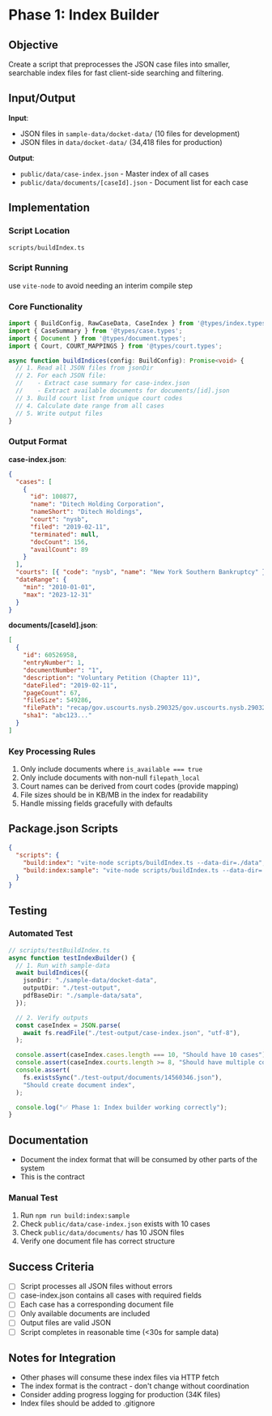 # Phase 1: Index Builder

## Objective

Create a script that preprocesses the JSON case files into smaller, searchable index files for fast client-side searching and filtering.

## Input/Output

**Input**:

- JSON files in `sample-data/docket-data/` (10 files for development)
- JSON files in `data/docket-data/` (34,418 files for production)

**Output**:

- `public/data/case-index.json` - Master index of all cases
- `public/data/documents/[caseId].json` - Document list for each case

## Implementation

### Script Location

`scripts/buildIndex.ts`

### Script Running

use `vite-node` to avoid needing an interim compile step

### Core Functionality

```typescript
import { BuildConfig, RawCaseData, CaseIndex } from '@types/index.types';
import { CaseSummary } from '@types/case.types';
import { Document } from '@types/document.types';
import { Court, COURT_MAPPINGS } from '@types/court.types';

async function buildIndices(config: BuildConfig): Promise<void> {
  // 1. Read all JSON files from jsonDir
  // 2. For each JSON file:
  //    - Extract case summary for case-index.json
  //    - Extract available documents for documents/[id].json
  // 3. Build court list from unique court codes
  // 4. Calculate date range from all cases
  // 5. Write output files
}
```

### Output Format

**case-index.json**:

```json
{
  "cases": [
    {
      "id": 100877,
      "name": "Ditech Holding Corporation",
      "nameShort": "Ditech Holdings",
      "court": "nysb",
      "filed": "2019-02-11",
      "terminated": null,
      "docCount": 156,
      "availCount": 89
    }
  ],
  "courts": [{ "code": "nysb", "name": "New York Southern Bankruptcy" }],
  "dateRange": {
    "min": "2010-01-01",
    "max": "2023-12-31"
  }
}
```

**documents/[caseId].json**:

```json
[
  {
    "id": 60526958,
    "entryNumber": 1,
    "documentNumber": "1",
    "description": "Voluntary Petition (Chapter 11)",
    "dateFiled": "2019-02-11",
    "pageCount": 67,
    "fileSize": 549286,
    "filePath": "recap/gov.uscourts.nysb.290325/gov.uscourts.nysb.290325.1.0_1.pdf",
    "sha1": "abc123..."
  }
]
```

### Key Processing Rules

1. Only include documents where `is_available === true`
2. Only include documents with non-null `filepath_local`
3. Court names can be derived from court codes (provide mapping)
4. File sizes should be in KB/MB in the index for readability
5. Handle missing fields gracefully with defaults

## Package.json Scripts

```json
{
  "scripts": {
    "build:index": "vite-node scripts/buildIndex.ts --data-dir=./data",
    "build:index:sample": "vite-node scripts/buildIndex.ts --data-dir=./sample-data"
  }
}
```

## Testing

### Automated Test

```typescript
// scripts/testBuildIndex.ts
async function testIndexBuilder() {
  // 1. Run with sample-data
  await buildIndices({
    jsonDir: "./sample-data/docket-data",
    outputDir: "./test-output",
    pdfBaseDir: "./sample-data/sata",
  });

  // 2. Verify outputs
  const caseIndex = JSON.parse(
    await fs.readFile("./test-output/case-index.json", "utf-8"),
  );

  console.assert(caseIndex.cases.length === 10, "Should have 10 cases");
  console.assert(caseIndex.courts.length >= 8, "Should have multiple courts");
  console.assert(
    fs.existsSync("./test-output/documents/14560346.json"),
    "Should create document index",
  );

  console.log("✅ Phase 1: Index builder working correctly");
}
```

## Documentation

- Document the index format that will be consumed by other parts of the system
- This is the contract

### Manual Test

1. Run `npm run build:index:sample`
2. Check `public/data/case-index.json` exists with 10 cases
3. Check `public/data/documents/` has 10 JSON files
4. Verify one document file has correct structure

## Success Criteria

- [ ] Script processes all JSON files without errors
- [ ] case-index.json contains all cases with required fields
- [ ] Each case has a corresponding document file
- [ ] Only available documents are included
- [ ] Output files are valid JSON
- [ ] Script completes in reasonable time (<30s for sample data)

## Notes for Integration

- Other phases will consume these index files via HTTP fetch
- The index format is the contract - don't change without coordination
- Consider adding progress logging for production (34K files)
- Index files should be added to .gitignore

